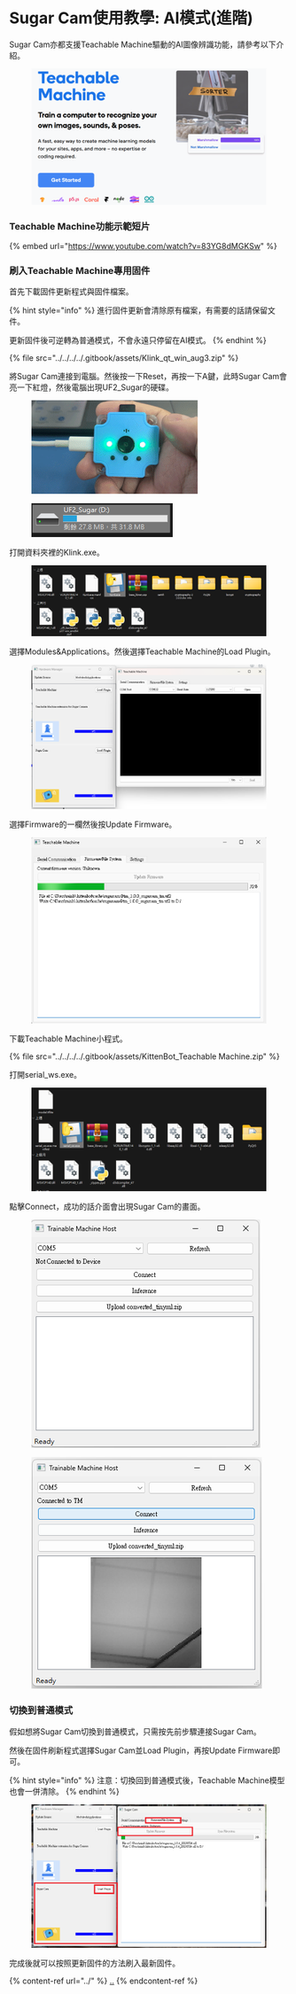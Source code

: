 # Sugar Cam使用教學: AI模式(進階)

Sugar Cam亦都支援Teachable Machine驅動的AI圖像辨識功能，請參考以下介紹。

<figure><img src="../../../../.gitbook/assets/image (5) (1) (1).png" alt=""><figcaption></figcaption></figure>

### Teachable Machine功能示範短片

{% embed url="https://www.youtube.com/watch?v=83YG8dMGKSw" %}

### 刷入Teachable Machine專用固件

首先下載固件更新程式與固件檔案。

{% hint style="info" %}
進行固件更新會清除原有檔案，有需要的話請保留文件。

更新固件後可逆轉為普通模式，不會永遠只停留在AI模式。
{% endhint %}

{% file src="../../../../.gitbook/assets/Klink_qt_win_aug3.zip" %}

將Sugar Cam連接到電腦。然後按一下Reset，再按一下A鍵，此時Sugar Cam會亮一下紅燈，然後電腦出現UF2\_Sugar的硬碟。

<div data-full-width="false">

<figure><img src="../../../../.gitbook/assets/VideoToGif_08-11-2023-11-27.gif" alt=""><figcaption></figcaption></figure>

 

<figure><img src="../../../../.gitbook/assets/image (6) (1) (1).png" alt=""><figcaption></figcaption></figure>

</div>

打開資料夾裡的Klink.exe。

<figure><img src="../../../../.gitbook/assets/image (1) (1) (1) (1) (1) (1) (1) (1) (1) (1) (1) (1) (1) (1) (1) (1).png" alt=""><figcaption></figcaption></figure>

選擇Modules\&Applications。然後選擇Teachable Machine的Load Plugin。

<figure><img src="../../../../.gitbook/assets/image (4) (1) (1) (1) (1).png" alt=""><figcaption></figcaption></figure>

選擇Firmware的一欄然後按Update Firmware。

<figure><img src="../../../../.gitbook/assets/image (7) (1).png" alt=""><figcaption></figcaption></figure>

下載Teachable Machine小程式。

{% file src="../../../../.gitbook/assets/KittenBot_Teachable Machine.zip" %}

打開serial\_ws.exe。

<figure><img src="../../../../.gitbook/assets/image (9).png" alt=""><figcaption></figcaption></figure>

點擊Connect，成功的話介面會出現Sugar Cam的畫面。

<div>

<figure><img src="../../../../.gitbook/assets/image (10).png" alt=""><figcaption></figcaption></figure>

 

<figure><img src="../../../../.gitbook/assets/image (11).png" alt=""><figcaption></figcaption></figure>

</div>

### 切換到普通模式

假如想將Sugar Cam切換到普通模式，只需按先前步驟連接Sugar Cam。

然後在固件刷新程式選擇Sugar Cam並Load Plugin，再按Update Firmware即可。

{% hint style="info" %}
注意：切換回到普通模式後，Teachable Machine模型也會一併清除。
{% endhint %}

<figure><img src="../../../../.gitbook/assets/Screenshot 2023-08-11 123415.png" alt=""><figcaption></figcaption></figure>

完成後就可以按照更新固件的方法刷入最新固件。

{% content-ref url="../" %}
[..](../)
{% endcontent-ref %}
